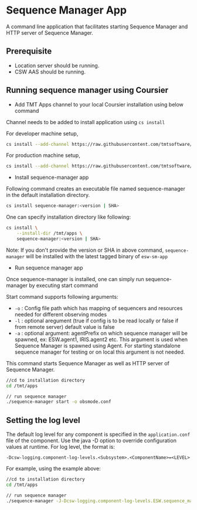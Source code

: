 # Sequence Manager App

A command line application that facilitates starting Sequence Manager and HTTP server of Sequence Manager.

## Prerequisite

- Location server should be running.
- CSW AAS should be running.

## Running sequence manager using Coursier

* Add TMT Apps channel to your local Coursier installation using below command

Channel needs to be added to install application using `cs install`

For developer machine setup,

```bash
cs install --add-channel https://raw.githubusercontent.com/tmtsoftware/osw-apps/master/apps.json
```

For production machine setup,

```bash
cs install --add-channel https://raw.githubusercontent.com/tmtsoftware/osw-apps/master/apps.prod.json
```

* Install sequence-manager app

Following command creates an executable file named sequence-manager in the default installation directory.

```bash
cs install sequence-manager:<version | SHA>
```

One can specify installation directory like following:

```bash
cs install \
    --install-dir /tmt/apps \
    sequence-manager:<version | SHA>
```
Note: If you don't provide the version or SHA in above command, `sequence-manager` will be installed with the latest tagged binary of `esw-sm-app`

* Run sequence manager app

Once sequence-manager is installed, one can simply run sequence-manager by executing start command

Start command supports following arguments:

- `-o` : Config file path which has mapping of sequencers and resources needed for different observing modes
- `-l` : optional aregument (true if config is to be read locally or false if from remote server) default value is false
- `-a` : optional argument: agentPrefix on which sequence manager will be spawned, ex: ESW.agent1, IRIS.agent2 etc.
          This argument is used when Sequence Manager is spawned using Agent. For starting standalone sequence manager for testing or on local
          this argument is not needed.


This command starts Sequence Manager as well as HTTP server of Sequence Manager.

```bash
//cd to installation directory
cd /tmt/apps

// run sequence manager
./sequence-manager start -o obsmode.conf
```

## Setting the log level

The default log level for any component is specified in the `application.conf` file of the component.
Use the java -D option to override configuration values at runtime.  For log level, the format is:

```
-Dcsw-logging.component-log-levels.<Subsystem>.<ComponentName>=<LEVEL>
```

For example, using the example above:

```bash
//cd to installation directory
cd /tmt/apps

// run sequence manager
./sequence-manager -J-Dcsw-logging.component-log-levels.ESW.sequence_manager=TRACE start -o obsmode.conf
```
